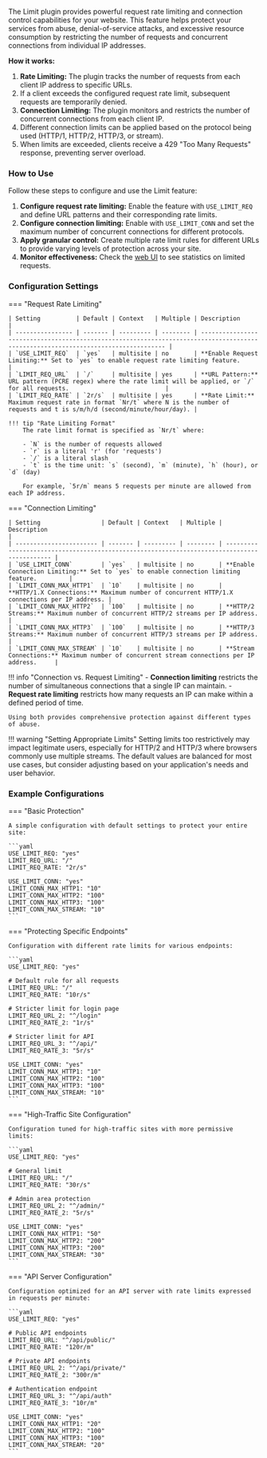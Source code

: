 The Limit plugin provides powerful request rate limiting and connection control capabilities for your website. This feature helps protect your services from abuse, denial-of-service attacks, and excessive resource consumption by restricting the number of requests and concurrent connections from individual IP addresses.

**How it works:**

1. **Rate Limiting:** The plugin tracks the number of requests from each client IP address to specific URLs.
2. If a client exceeds the configured request rate limit, subsequent requests are temporarily denied.
3. **Connection Limiting:** The plugin monitors and restricts the number of concurrent connections from each client IP.
4. Different connection limits can be applied based on the protocol being used (HTTP/1, HTTP/2, HTTP/3, or stream).
5. When limits are exceeded, clients receive a 429 "Too Many Requests" response, preventing server overload.

### How to Use

Follow these steps to configure and use the Limit feature:

1. **Configure request rate limiting:** Enable the feature with `USE_LIMIT_REQ` and define URL patterns and their corresponding rate limits.
2. **Configure connection limiting:** Enable with `USE_LIMIT_CONN` and set the maximum number of concurrent connections for different protocols.
3. **Apply granular control:** Create multiple rate limit rules for different URLs to provide varying levels of protection across your site.
4. **Monitor effectiveness:** Check the [web UI](web-ui.md) to see statistics on limited requests.

### Configuration Settings

=== "Request Rate Limiting"

    | Setting          | Default | Context   | Multiple | Description                                                                                                                        |
    | ---------------- | ------- | --------- | -------- | ---------------------------------------------------------------------------------------------------------------------------------- |
    | `USE_LIMIT_REQ`  | `yes`   | multisite | no       | **Enable Request Limiting:** Set to `yes` to enable request rate limiting feature.                                                 |
    | `LIMIT_REQ_URL`  | `/`     | multisite | yes      | **URL Pattern:** URL pattern (PCRE regex) where the rate limit will be applied, or `/` for all requests.                           |
    | `LIMIT_REQ_RATE` | `2r/s`  | multisite | yes      | **Rate Limit:** Maximum request rate in format `Nr/t` where N is the number of requests and t is s/m/h/d (second/minute/hour/day). |

    !!! tip "Rate Limiting Format"
        The rate limit format is specified as `Nr/t` where:

        - `N` is the number of requests allowed
        - `r` is a literal 'r' (for 'requests')
        - `/` is a literal slash
        - `t` is the time unit: `s` (second), `m` (minute), `h` (hour), or `d` (day)

        For example, `5r/m` means 5 requests per minute are allowed from each IP address.

=== "Connection Limiting"

    | Setting                 | Default | Context   | Multiple | Description                                                                                 |
    | ----------------------- | ------- | --------- | -------- | ------------------------------------------------------------------------------------------- |
    | `USE_LIMIT_CONN`        | `yes`   | multisite | no       | **Enable Connection Limiting:** Set to `yes` to enable connection limiting feature.         |
    | `LIMIT_CONN_MAX_HTTP1`  | `10`    | multisite | no       | **HTTP/1.X Connections:** Maximum number of concurrent HTTP/1.X connections per IP address. |
    | `LIMIT_CONN_MAX_HTTP2`  | `100`   | multisite | no       | **HTTP/2 Streams:** Maximum number of concurrent HTTP/2 streams per IP address.             |
    | `LIMIT_CONN_MAX_HTTP3`  | `100`   | multisite | no       | **HTTP/3 Streams:** Maximum number of concurrent HTTP/3 streams per IP address.             |
    | `LIMIT_CONN_MAX_STREAM` | `10`    | multisite | no       | **Stream Connections:** Maximum number of concurrent stream connections per IP address.     |


!!! info "Connection vs. Request Limiting"
    - **Connection limiting** restricts the number of simultaneous connections that a single IP can maintain.
    - **Request rate limiting** restricts how many requests an IP can make within a defined period of time.

    Using both provides comprehensive protection against different types of abuse.

!!! warning "Setting Appropriate Limits"
    Setting limits too restrictively may impact legitimate users, especially for HTTP/2 and HTTP/3 where browsers commonly use multiple streams. The default values are balanced for most use cases, but consider adjusting based on your application's needs and user behavior.

### Example Configurations

=== "Basic Protection"

    A simple configuration with default settings to protect your entire site:

    ```yaml
    USE_LIMIT_REQ: "yes"
    LIMIT_REQ_URL: "/"
    LIMIT_REQ_RATE: "2r/s"

    USE_LIMIT_CONN: "yes"
    LIMIT_CONN_MAX_HTTP1: "10"
    LIMIT_CONN_MAX_HTTP2: "100"
    LIMIT_CONN_MAX_HTTP3: "100"
    LIMIT_CONN_MAX_STREAM: "10"
    ```

=== "Protecting Specific Endpoints"

    Configuration with different rate limits for various endpoints:

    ```yaml
    USE_LIMIT_REQ: "yes"

    # Default rule for all requests
    LIMIT_REQ_URL: "/"
    LIMIT_REQ_RATE: "10r/s"

    # Stricter limit for login page
    LIMIT_REQ_URL_2: "^/login"
    LIMIT_REQ_RATE_2: "1r/s"

    # Stricter limit for API
    LIMIT_REQ_URL_3: "^/api/"
    LIMIT_REQ_RATE_3: "5r/s"

    USE_LIMIT_CONN: "yes"
    LIMIT_CONN_MAX_HTTP1: "10"
    LIMIT_CONN_MAX_HTTP2: "100"
    LIMIT_CONN_MAX_HTTP3: "100"
    LIMIT_CONN_MAX_STREAM: "10"
    ```

=== "High-Traffic Site Configuration"

    Configuration tuned for high-traffic sites with more permissive limits:

    ```yaml
    USE_LIMIT_REQ: "yes"

    # General limit
    LIMIT_REQ_URL: "/"
    LIMIT_REQ_RATE: "30r/s"

    # Admin area protection
    LIMIT_REQ_URL_2: "^/admin/"
    LIMIT_REQ_RATE_2: "5r/s"

    USE_LIMIT_CONN: "yes"
    LIMIT_CONN_MAX_HTTP1: "50"
    LIMIT_CONN_MAX_HTTP2: "200"
    LIMIT_CONN_MAX_HTTP3: "200"
    LIMIT_CONN_MAX_STREAM: "30"
    ```

=== "API Server Configuration"

    Configuration optimized for an API server with rate limits expressed in requests per minute:

    ```yaml
    USE_LIMIT_REQ: "yes"

    # Public API endpoints
    LIMIT_REQ_URL: "^/api/public/"
    LIMIT_REQ_RATE: "120r/m"

    # Private API endpoints
    LIMIT_REQ_URL_2: "^/api/private/"
    LIMIT_REQ_RATE_2: "300r/m"

    # Authentication endpoint
    LIMIT_REQ_URL_3: "^/api/auth"
    LIMIT_REQ_RATE_3: "10r/m"

    USE_LIMIT_CONN: "yes"
    LIMIT_CONN_MAX_HTTP1: "20"
    LIMIT_CONN_MAX_HTTP2: "100"
    LIMIT_CONN_MAX_HTTP3: "100"
    LIMIT_CONN_MAX_STREAM: "20"
    ```
